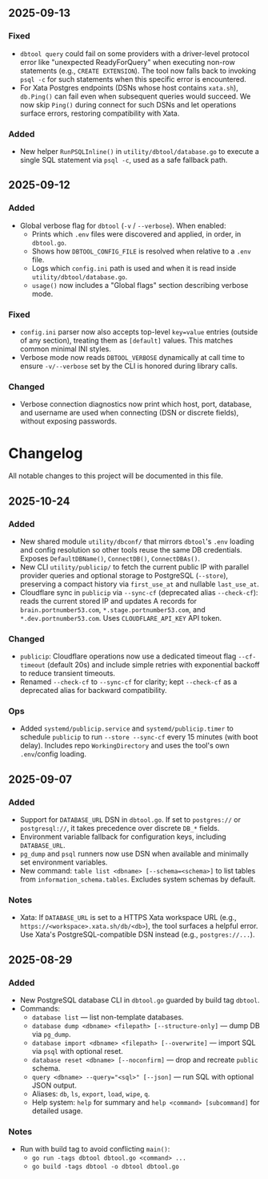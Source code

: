 ## 2025-09-13

### Fixed

- `dbtool query` could fail on some providers with a driver-level protocol error like "unexpected ReadyForQuery" when executing non-row statements (e.g., `CREATE EXTENSION`). The tool now falls back to invoking `psql -c` for such statements when this specific error is encountered.
- For Xata Postgres endpoints (DSNs whose host contains `xata.sh`), `db.Ping()` can fail even when subsequent queries would succeed. We now skip `Ping()` during connect for such DSNs and let operations surface errors, restoring compatibility with Xata.

### Added

- New helper `RunPSQLInline()` in `utility/dbtool/database.go` to execute a single SQL statement via `psql -c`, used as a safe fallback path.

## 2025-09-12

### Added

- Global verbose flag for `dbtool` (`-v` / `--verbose`). When enabled:
  - Prints which `.env` files were discovered and applied, in order, in `dbtool.go`.
  - Shows how `DBTOOL_CONFIG_FILE` is resolved when relative to a `.env` file.
  - Logs which `config.ini` path is used and when it is read inside `utility/dbtool/database.go`.
  - `usage()` now includes a "Global flags" section describing verbose mode.

### Fixed

- `config.ini` parser now also accepts top-level `key=value` entries (outside of any section), treating them as `[default]` values. This matches common minimal INI styles.
- Verbose mode now reads `DBTOOL_VERBOSE` dynamically at call time to ensure `-v/--verbose` set by the CLI is honored during library calls.

### Changed

- Verbose connection diagnostics now print which host, port, database, and username are used when connecting (DSN or discrete fields), without exposing passwords.

# Changelog

All notable changes to this project will be documented in this file.

## 2025-10-24

### Added

- New shared module `utility/dbconf/` that mirrors `dbtool`'s `.env` loading and config resolution so other tools reuse the same DB credentials. Exposes `DefaultDBName()`, `ConnectDB()`, `ConnectDBAs()`.
- New CLI `utility/publicip/` to fetch the current public IP with parallel provider queries and optional storage to PostgreSQL (`--store`), preserving a compact history via `first_use_at` and nullable `last_use_at`.
- Cloudflare sync in `publicip` via `--sync-cf` (deprecated alias `--check-cf`): reads the current stored IP and updates A records for `brain.portnumber53.com`, `*.stage.portnumber53.com`, and `*.dev.portnumber53.com`. Uses `CLOUDFLARE_API_KEY` API token.

### Changed

- `publicip`: Cloudflare operations now use a dedicated timeout flag `--cf-timeout` (default 20s) and include simple retries with exponential backoff to reduce transient timeouts.
- Renamed `--check-cf` to `--sync-cf` for clarity; kept `--check-cf` as a deprecated alias for backward compatibility.

### Ops

- Added `systemd/publicip.service` and `systemd/publicip.timer` to schedule `publicip` to run `--store --sync-cf` every 15 minutes (with boot delay). Includes repo `WorkingDirectory` and uses the tool's own `.env`/config loading.

## 2025-09-07

### Added

- Support for `DATABASE_URL` DSN in `dbtool.go`. If set to `postgres://` or `postgresql://`, it takes precedence over discrete `DB_*` fields.
- Environment variable fallback for configuration keys, including `DATABASE_URL`.
- `pg_dump` and `psql` runners now use DSN when available and minimally set environment variables.
- New command: `table list <dbname> [--schema=<schema>]` to list tables from `information_schema.tables`. Excludes system schemas by default.

### Notes

- Xata: If `DATABASE_URL` is set to a HTTPS Xata workspace URL (e.g., `https://<workspace>.xata.sh/db/<db>`), the tool surfaces a helpful error. Use Xata's PostgreSQL-compatible DSN instead (e.g., `postgres://...`).

## 2025-08-29

### Added

- New PostgreSQL database CLI in `dbtool.go` guarded by build tag `dbtool`.
- Commands:
  - `database list` — list non-template databases.
  - `database dump <dbname> <filepath> [--structure-only]` — dump DB via `pg_dump`.
  - `database import <dbname> <filepath> [--overwrite]` — import SQL via `psql` with optional reset.
  - `database reset <dbname> [--noconfirm]` — drop and recreate `public` schema.
  - `query <dbname> --query="<sql>" [--json]` — run SQL with optional JSON output.
  - Aliases: `db`, `ls`, `export`, `load`, `wipe`, `q`.
  - Help system: `help` for summary and `help <command> [subcommand]` for detailed usage.

### Notes

- Run with build tag to avoid conflicting `main()`:
  - `go run -tags dbtool dbtool.go <command> ...`
  - `go build -tags dbtool -o dbtool dbtool.go`
